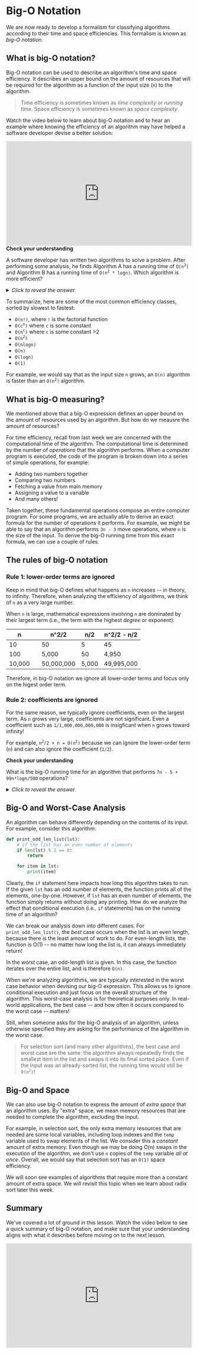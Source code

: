 # Big-O Notation

We are now ready to develop a formalism for classifying algorithms according to their time and space efficiencies. This formalism is known as *big-O notation*.

## What is big-O notation?

Big-O notation can be used to describe an algorithm's time and space efficiency. It describes an upper bound on the amount of resources that will be required for the algorithm as a function of the input size (`n`) to the algorithm.

> Time efficiency is sometimes known as *time complexity* or *running time*. Space efficiency is sometimes known as *space complexity*.

Watch the video below to learn about big-O notation and to hear an example where knowing the efficiency of an algorithm may have helped a software developer devise a better solution:

<div
  style="position: relative; padding-bottom: 56.25%; height: 0;">
  <iframe
    src="https://www.youtube.com/embed/RGuJga2Gl_k"
    title="YouTube video player"
    frameborder="0"
    allow="accelerometer; autoplay; clipboard-write; encrypted-media; gyroscope; picture-in-picture"
    allowfullscreen
    style="position: absolute; top: 0; left: 0; width: 100%; height: 100%;">
  </iframe>
</div>

<aside>
<b>Check your understanding</b>
<p>
A software developer has written two algorithms to solve a problem. After performing some analysis, he finds Algorithm A has a running time of <code>O(n<sup>3</sup>)</code> and Algorithm B has a running time of <code>O(n<sup>2</sup> * logn)</code>. Which algorithm is more efficient?
</p>
<details>
<summary>
<i>Click to reveal the answer.</i>
</summary>
<p>
<b>Answer.</b> Algorithm B is more efficient. Algorithm A could equivalently be described as having an efficiency of <code>O(n * n * n)</code>, and Algorithm B is <code>O(n * n * logn)</code>. In other words, Algorithm B replaces one of the factors of <code>n</code> with <code>logn</code>, the latter of which grows more slowly as the input size (<code>n</code>) increases. Therefore, Algorithm B has a faster running time.
</p>
</details>
</aside>

To summarize, here are some of the most common efficiency classes, sorted by slowest to fastest:

* `O(n!)`, where `!` is the factorial function
* <code>O(c<sup>n</sup>)</code> where `c` is some constant
* <code>O(n<sup>c</sup>)</code> where `c` is some constant >2
* <code>O(n<sup>2</sup>)</code>
* `O(nlogn)`
* `O(n)`
* `O(logn)`
* `O(1)`

For example, we would say that as the input size `n` grows, an `O(n)` algorithm is faster than an <code>O(n<sup>2</sup>)</code> algorithm.

<!-- talk about this in live class
<blockquote>
<p>
Wait! I thought an <code>O(n<sup>2</sup>)</code> algorithm grows faster than an <code>O(n)</code> algorithm. Why is an <code>O(n)</code> algorithm considered faster?</p>
<p>⚠️ Be careful. "Faster" here refers to two separate concepts. The number of operations in an <code>O(n<sup>2</sup>)</code> algorithm grows faster than the number of operations in an <code>O(n)</code> algorithm as <code>n</code> increases. However, more operations is a <i>bad</i> thing in terms of algorithmic efficiency -- more operations means the algorithm is slower. Relatively speaking, an algorithm whose number of operations grows <i>slowly</i> as the input size increases is a <i>fast</i> algorithm because it will take less time to complete.</p>
</blockquote>
-->

## What is big-O measuring?

We mentioned above that a big-O expression defines an upper bound on the amount of resources used by an algorithm. But how do we meausre the amount of resources?

For time efficiency, recall from last week we are concerned with the computational time of the algorithm. The computational time is determined by the number of *operations* that the algorithm performs. When a computer program is executed, the code of the program is broken down into a series of simple operations, for example:

* Adding two numbers together
* Comparing two numbers
* Fetching a value from main memory
* Assigning a value to a variable
* And many others!

Taken together, these fundamental operations compose an entire computer program. For some programs, we are actually able to derive an exact formula for the number of operations it performs. For example, we might be able to say that an algorithm performs `3n - 3` move operations, where `n` is the size of the input. To derive the big-O running time from this exact formula, we can use a couple of rules.

## The rules of big-O notation

### Rule 1: lower-order terms are ignored

Keep in mind that big-O defines what happens as `n` increases -- in theory, to infinity. Therefore, when analyzing the efficiency of algorithms, we think of `n` as a very large number.

When `n` is large, mathematical expressions involving `n` are dominated by their largest term (i.e., the term with the highest *degree* or exponent):

| **n**  || **n^2/2**  | **n/2** | **n^2/2 - n/2** |
|--------|-|------------|---------|-----------------|
| 10     || 50         | 5       | 45              |
| 100    || 5,000      | 50      | 4,950           |
| 10,000 || 50,000,000 | 5,000   | 49,995,000      |

Therefore, in big-O notation we ignore all lower-order terms and focus only on the higest order term.

### Rule 2: coefficients are ignored

For the same reason, we typically ignore coefficients, even on the largest term. As `n` grows very large, coefficients are not significant. Even a coefficient such as `1/1,000,000,000,000` is insigficant when `n` grows toward infinity!

For example, <code>n<sup>2</sup>/2 + n = O(n<sup>2</sup>)</code> because we can ignore the lower-order term (`n`) and can also ignore the coefficient (`1/2`).

<aside>
<b>Check your understanding</b>
<p>What is the big-O running time for an algorithm that performs <code>7n - 5 + 99n*logn/500</code> operations?</p>
<details>
<summary>
<i>Click to reveal the answer.</i>
</summary>
<p><b>Answer.</b> Since <code>n*logn</code> is the highest order term, <code>7n - 5 + 99n*logn/500 = O(nlogn)</code>.</p>
</details>
</aside>

<!-- talk about this in async session
> What would happen if you ran an `O(n)` algorithm on a fast computer, and compared how long it takes to execute to an `O(logn)` algorithm running on a slow computer?
>
> Over time, advancements in hardware and software technology have enabled modern computers to be faster than computers of 10, 20, even 50 years ago by orders of magnitude. For some input sizes, it's true that a fast computer running an `O(n)` algorithm will complete faster than an older computer running an `O(logn)` algorithm. However, if you keep increasing the input size, there will eventually come a point where the slower computer will execute faster since the `O(logn)` algorithm will eventually be more efficient.
>
> Keep in mind that big-O notation is a theoretical tool to help us analyze algorithms in broad terms. However, if you're  concerned with the performance of an algorithm running a real task on actual computer, lower-order terms, coefficients, and the capabilities of the hardware and software *do* matter.
-->

## Big-O and Worst-Case Analysis

An algorithm can behave differently depending on the contents of its input. For example, consider this algorithm:

```python
def print_odd_len_list(lst):
    # if the list has an even number of elements
    if len(lst) % 2 == 0:
        return

    for item in lst:
        print(item)
```

Clearly, the `if` statement here impacts how long this algorithm takes to run. If the given `lst` has an odd number of elements, the function prints all of the elements, one-by-one. However, if `lst` has an even number of elements, the function simply returns without doing any printing. How do we analyze the effect that conditional execution (i.e., `if` statements) has on the running time of an algorithm?

We can break our analysis down into different cases. For `print_odd_len_list()`, the *best* case occurs when the list is an even length, because there is the least amount of work to do. For even-length lists, the function is O(1) -- no matter how long the list is, it can always immediately return!

In the *worst* case, an odd-length list is given. In this case, the function iterates over the entire list, and is therefore `O(n)`.

When we're analyzing algorithms, we are typically interested in the worst case behavior when devising our big-O expression. This allows us to ignore conditional execution and just focus on the overall structure of the algorithm. This worst-case analysis is for theoretical purposes only. In real-world applications, the best case -- and how often it occurs compared to the worst case -- matters!

Still, when someone asks for the big-O analysis of an algorithm, unless otherwise specified they are asking for the performance of the algorithm in the worst case.

<blockquote>
<p>
For selection sort (and many other algorithms), the best case and worst case are the same: the algorithm always repeatedly finds the smallest item in the list and swaps it into its final sorted place. Even if the input was an already-sorted list, the running time would still be <code>O(n<sup>2</sup>)</code>!
</p>
</blockquote>

## Big-O and Space

We can also use big-O notation to express the amount of *extra space* that an algorithm uses. By "extra" space, we mean memory resources that are needed to complete the algorithm, excluding the input.

For example, in selection sort, the only extra memory resources that are needed are some local variables, including loop indexes and the `temp` variable used to swap elements of the list. We consider this a *constant* amount of extra memory. Even though we may be doing O(n) swaps in the execution of the algorithm, we don't use `n` copies of the `temp` variable *all at once*. Overall, we would say that selection sort has an `O(1)` space efficiency.

We will soon see examples of algorithms that require more than a constant amount of extra space. We will revisit this topic when we learn about radix sort later this week.

## Summary

We've covered a lot of ground in this lesson. Watch the video below to see a quick summary of big-O notation, and make sure that your understanding aligns with what it describes before moving on to the next lesson.

<div
  style="position: relative; padding-bottom: 56.25%; height: 0;">
  <iframe
    src="https://www.youtube.com/embed/g2o22C3CRfU"
    title="YouTube video player"
    frameborder="0"
    allow="accelerometer; autoplay; clipboard-write; encrypted-media; gyroscope; picture-in-picture"
    allowfullscreen
    style="position: absolute; top: 0; left: 0; width: 100%; height: 100%;">
  </iframe>
</div>
